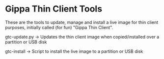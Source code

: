 Gippa Thin Client Tools
=======================

These are the tools to update, manage and install a live image for thin client purposes, initially called (for fun) "Gippa Thin Client". 


gtc-update.py -> Updates the thin client image when copied/installed over a partition or USB disk

gtc-install   -> Script to install the live image to a partition or USB disk
